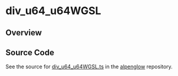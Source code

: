# div_u64_u64WGSL

## Overview





## Source Code

See the source for [div_u64_u64WGSL.ts](https://github.com/phetsims/alpenglow/blob/main/js/webgpu/wgsl/math/div_u64_u64WGSL.ts) in the [alpenglow](https://github.com/phetsims/alpenglow) repository.

